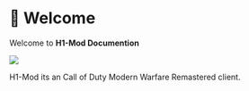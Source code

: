 ﻿---
slug: /
sidebar_position: 1
description: Welcome to H1-Mod.
---

# 👋 Welcome

Welcome to **H1-Mod Documention**

![](/img/splash.png)

H1-Mod its an Call of Duty Modern Warfare Remastered client.

